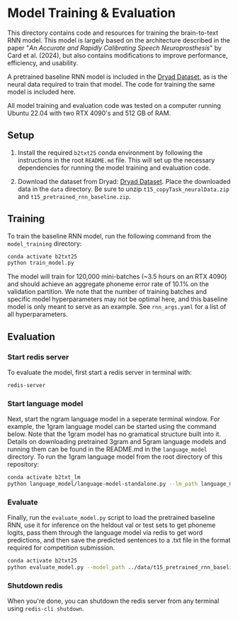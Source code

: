 # Model Training & Evaluation
This directory contains code and resources for training the brain-to-text RNN model. This model is largely based on the architecture described in the paper "*An Accurate and Rapidly Calibrating Speech Neuroprosthesis*" by Card et al. (2024), but also contains modifications to improve performance, efficiency, and usability.

A pretrained baseline RNN model is included in the [Dryad Dataset](https://datadryad.org/dataset/doi:10.5061/dryad.dncjsxm85), as is the neural data required to train that model. The code for training the same model is included here.

All model training and evaluation code was tested on a computer running Ubuntu 22.04 with two RTX 4090's and 512 GB of RAM.

## Setup
1. Install the required `b2txt25` conda environment by following the instructions in the root `README.md` file. This will set up the necessary dependencies for running the model training and evaluation code.

2. Download the dataset from Dryad: [Dryad Dataset](https://datadryad.org/dataset/doi:10.5061/dryad.dncjsxm85). Place the downloaded data in the `data` directory. Be sure to unzip `t15_copyTask_neuralData.zip` and `t15_pretrained_rnn_baseline.zip`.

## Training
To train the baseline RNN model, run the following command from the `model_training` directory:
```bash
conda activate b2txt25
python train_model.py
```
The model will train for 120,000 mini-batches (~3.5 hours on an RTX 4090) and should achieve an aggregate phoneme error rate of 10.1% on the validation partition. We note that the number of training batches and specific model hyperparameters may not be optimal here, and this baseline model is only meant to serve as an example. See `rnn_args.yaml` for a list of all hyperparameters.

## Evaluation
### Start redis server
To evaluate the model, first start a redis server in terminal with:
```bash
redis-server
```

### Start language model
Next, start the ngram language model in a seperate terminal window. For example, the 1gram language model can be started using the command below. Note that the 1gram model has no gramatical structure built into it. Details on downloading pretrained 3gram and 5gram language models and running them can be found in the README.md in the `language_model` directory.
To run the 1gram language model from the root directory of this repository:
```bash
conda activate b2txt_lm
python language_model/language-model-standalone.py --lm_path language_model/pretrained_language_models/openwebtext_1gram_lm_sil --do_opt --nbest 100 --acoustic_scale 0.325 --blank_penalty 90 --alpha 0.55 --redis_ip localhost --gpu_number 0
```

### Evaluate
Finally, run the `evaluate_model.py` script to load the pretrained baseline RNN, use it for inference on the heldout val or test sets to get phoneme logits, pass them through the language model via redis to get word predictions, and then save the predicted sentences to a .txt file in the format required for competition submission.
```bash
conda activate b2txt25
python evaluate_model.py --model_path ../data/t15_pretrained_rnn_baseline --data_dir ../data/t15_copyTask_neuralData --eval_type test --gpu_number 1
```

### Shutdown redis
When you're done, you can shutdown the redis server from any terminal using `redis-cli shutdown`.